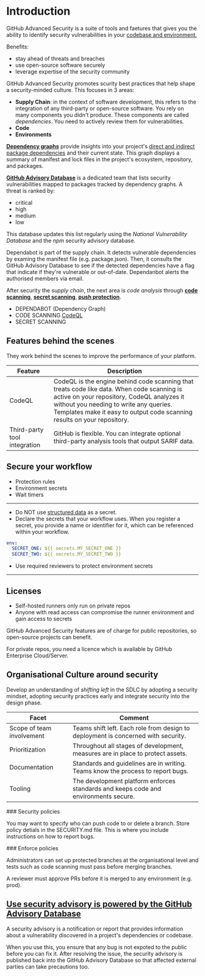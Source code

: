 # Introduction

GitHub Advanced Security is a suite of tools and faetures that gives you the ability to identify security vulnerabilities in your [codebase and environment.](./codebase-environment.md)

Benefits:
- stay ahead of threats and breaches
- use open-source software securely
- leverage expertise of the security community

GitHub Advanced Security promotes scurity best practices that help shape a security-minded culture. This focuses in 3 areas:

- **Supply Chain**: in the context of software development, this refers to the integration of any third-party or open-source software. You rely on many components you didn't produce. These components are called *dependencies*. You need to actively review them for vulnerabilities. 
- **Code**
- **Environments**

[**Dependency graphs**](./dependecy-graphs.md) provide insights into your project's [direct and indirect package dependencies](./direct-indirect-package-dependencies.md) and their current state. This graph displays a summary of manifest and lock files in the project's ecosystem, repository, and packages.


[**GitHub Advisory Database**]() is a dedicated team that lists security vulnerabilities mapped to packages tracked by dependency graphs. A threat is ranked by:

- critical
- high
- medium
- low

This database updates this list regularly using the *National Vulnerability Database* and the *npm* security advisory database.

Dependabot is part of the supply chain. It detects vulnerable dependencies by examing the manifest file (e.g. package.json). Then, it consults the GitHub Advisory Database to see if the detected dependencies have a flag that indicate if they're vulnerable or out-of-date. Dependanbot alerts the authorised members via email.

After security the *supply chain*, the next area is *code analysis* through [**code scanning**](./code-scanning.md), [**secret scanning**](./secret-scanning.md), [**push protection**](./push-protection.md).

- DEPENDABOT (Dependency Graph)
- CODE SCANNING [CodeQL](./code-scanning.md)
- SECRET SCANNING


## Features behind the scenes

They work behind the scenes to improve the performance of your platform.


| Feature | Description |
|-|-|
| CodeQL | CodeQL is the engine behind code scanning that treats code like data. When code scanning is active on your repository, CodeQL analyzes it without you needing to write any queries. Templates make it easy to output code scanning results on your repository. |
| Third-party tool integration | GitHub is flexible. You can integrate optional third-party analysis tools that output SARIF data.|

## Secure your workflow

- Protection rules
- Environment secrets
- Wait timers

---

- Do NOT use [structured data](./structured-data.md) as a secret. 
- Declare the secrets that your workflow uses. When you register a secret, you provide a name or identifier for it, which can be referenced within your workflow.

```yml
env:
  SECRET_ONE: ${{ secrets.MY_SECRET_ONE }}
  SECRET_TWO: ${{ secrets.MY_SECRET_TWO }}
```

- Use required reviewers to protect environment secrets

---

## Licenses

- Self-hosted runners only run on private repos
- Anyone with read access can compromise the runner environment and gain access to secrets

GitHub Advanced Security features are of charge for public repositories, so open-source projects can benefit. 

For private repos, you need a licence which is available by GitHub Enterprise Cloud/Server.

## Organisational Culture around security

Develop an understanding of *shifting left* in the SDLC by adopting a security mindset, adopting security practices early and integrate security into the design phase. 

| Facet                       | Comment                                                                             |
|-----------------------------|-------------------------------------------------------------------------------------|
| Scope of team involvement  | Teams shift left. Each role from design to deployment is concerned with security.    |
| Prioritization              | Throughout all stages of development, measures are in place to protect assets.       |
| Documentation               | Standards and guidelines are in writing. Teams know the process to report bugs.     |
| Tooling                     | The development platform enforces standards and keeps code and environments secure. |

### Security policies

You may want to specify who can push code to or delete a branch. Store policy detials in the SECURITY.md file. This is where you include instructions on how to report bugs. 

### Enforce policies

Administrators can set up protected branches at the organisational level and tests such as code scanning must pass before merging branches. 

A reviewer must approve PRs before it is merged to any environment (e.g. prod).

## [Use security advisory is powered by the GitHub Advisory Database](./security-advisory.md)

A security advisory is a notification or report that provides information about a vulnerability discovered in a project's dependencies or codebase.

When you use this, you ensure that any bug is not expoted to the public before you can fix it. After resolving the issue, the security advisory is published back into the GitHub Advisory Database so that affected external parties can take precautions too.


